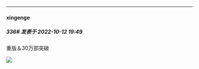 

*****

####  xingenge  
##### 336#       发表于 2022-10-12 19:49

重版＆30万部突破

<img src="http://wx2.sinaimg.cn/large/740ca5e5gy1h72qwng8dwj20u01667ft.jpg" referrerpolicy="no-referrer">

